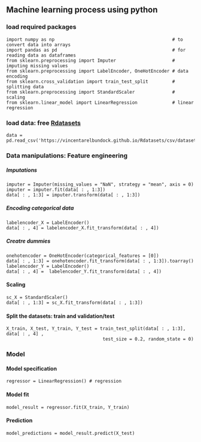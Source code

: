 ## Machine learning process using python

### load required packages
``` 
import numpy as np                                            # to convert data into arrays
import pandas as pd                                           # for reading data as dataframes
from sklearn.preprocessing import Imputer                     # imputing missing values
from sklearn.preprocessing import LabelEncoder, OneHotEncoder # data encoding
from sklearn.cross_validation import train_test_split         # splitting data
from sklearn.preprocessing import StandardScaler              # scaling
from sklearn.linear_model import LinearRegression             # linear regression
```
### load data: free [Rdatasets](https://vincentarelbundock.github.io/Rdatasets/datasets.html)
``` 
data = pd.read_csv('https://vincentarelbundock.github.io/Rdatasets/csv/datasets/iris.csv')
```
### Data manipulations: Feature engineering
##### Imputations
``` 
imputer = Imputer(missing_values = "NaN", strategy = "mean", axis = 0)
imputer = imputer.fit(data[ : , 1:3])
data[ : , 1:3] = imputer.transform(data[ : , 1:3])
``` 

##### Encoding categorical data
``` 
labelencoder_X = LabelEncoder()
data[ : , 4] = labelencoder_X.fit_transform(data[ : , 4])
``` 

##### Creatre dummies
``` 
onehotencoder = OneHotEncoder(categorical_features = [0])
data[ : , 1:3] = onehotencoder.fit_transform(data[ : , 1:3]).toarray()
labelencoder_Y = LabelEncoder()
data[ : , 4] =  labelencoder_Y.fit_transform(data[ : , 4])
``` 

#### Scaling
``` 
sc_X = StandardScaler()
data[ : , 1:3] = sc_X.fit_transform(data[ : , 1:3])
``` 

#### Split the datasets: train and validation/test
``` 
X_train, X_test, Y_train, Y_test = train_test_split(data[ : , 1:3], data[ : , 4] , 
                                    test_size = 0.2, random_state = 0)
``` 

### Model
#### Model specification
```
regressor = LinearRegression() # regression

```

#### Model fit
```
model_result = regressor.fit(X_train, Y_train)
```

#### Prediction
```
model_predictions = model_result.predict(X_test)
```
